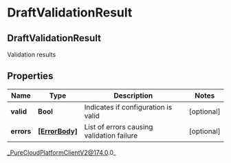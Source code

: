 # DraftValidationResult

## DraftValidationResult
Validation results

## Properties

|Name | Type | Description | Notes|
|------------ | ------------- | ------------- | -------------|
| **valid** | **Bool** | Indicates if configuration is valid | [optional] |
| **errors** | [**[ErrorBody]**]([ErrorBody]) | List of errors causing validation failure | [optional] |



_PureCloudPlatformClientV2@174.0.0_
